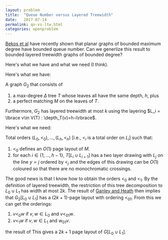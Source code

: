 ```yaml
---
layout: problem
title:  "Queue Number versus Layered Treewidth"
date:   2017-07-14
permalink: qn-vs-ltw.html
categories: openproblem
---
```

$\DeclareMathOperator{\depth}{depth}$[Bekos et al][bekos-ea] have recently shown that planar graphs of bounded maximum degree have bounded queue number.  Can we generlize this result to bounded layered treewidth graphs of bounded degree?

Here's what we have and what we need  (I think).

Here's what we have:

A graph $G_2$ that consists of
1. a max-degree $\Delta$ tree $T$ whose leaves all have the same depth, $h$, plus
2. a perfect matching $M$ on the leaves of $T$.

Furthermore, $G_2$ has layered treewidth at most $k$ using the layering $L_i = \lbrace v\in V(T) : \depth_T(v)=h-i\rbrace$.

Here's what we need:

Total orders $(L_0,<_0),...,(L_h,<_h)$ [i.e., $<_i$ is a total order on $L_i$] such that:

1. $<_0$ defines an $O(1)$ page layout of $M$.
2. for each $i\in\lbrace 1,...,h-1\rbrace$, $T[L_i \cup L_{i+1}]$ has a two layer drawing with $L_j$ on the line $y=j$ ordered by $<_j$ and the edges of this drawing can be $O(1)$ coloured so that there are no monochromatic crossings.

The good news is that I know how to obtain the orders $<_0$ and $<_1$.  By the definition of layered treewidth, the restriction of this tree decomposition to $L_0\cup L_1$ has width at most $2k$.  The result of [Ganley and Heath][ganley-heath] then implies that $G_2[L_0\cup L_1]$ has a $(2k+1)$-page layout with ordering $<_{01}$. From this we can get the orderings:

1. $v<_0 w$ if $v,w\in L_0$ and $v<_{01}w$.
2. $v<_1 w$ if $v,w\in L_1$ and $w_{01}v$.




 the result of This gives a $2k+1$ page layout of $G[L_0\cup L_1]$.





[ganley-heath]:https://www.sciencedirect.com/science/article/pii/S0166218X00001785
[bekos-ea]:https://arxiv.org/abs/1811.00816
